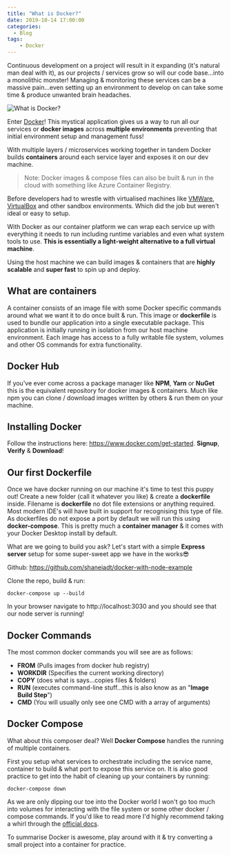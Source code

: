 ```yaml
---
title: "What is Docker?"
date: 2019-10-14 17:00:00
categories:
  - Blog
tags:
    - Docker
---
```


Continuous development on a project will result in it expanding (it's natural man deal with it), as our projects / services grow so will our code base...into a monolithic monster! Managing & monitoring these services can be a massive pain...even setting up an environment to develop on can take some time & produce unwanted brain headaches.

![What is Docker?](../assets/images/Docker-And-Kubernetes/docker.png)

Enter [Docker](https://www.docker.com/)! This mystical application gives us a way to run all our services or **docker images** across **multiple environments** preventing that initial environment setup and management fuss!

With multiple layers / microservices working together in tandem Docker builds **containers** around each service layer and exposes it on our dev machine.

> Note: Docker images & compose files can also be built & run in the cloud with something like Azure Container Registry.

Before developers had to wrestle with virtualised machines like [VMWare](https://www.vmware.com/), [VirtualBox](https://www.virtualbox.org) and other sandbox environments. Which did the job but weren't ideal or easy to setup.

With Docker as our container platform we can wrap each service up with everything it needs to run including runtime variables and even what system tools to use. **This is essentially a light-weight alternative to a full virtual machine**.

Using the host machine we can build images & containers that are **highly scalable** and **super fast** to spin up and deploy.

## What are containers

A container consists of an image file with some Docker specific commands around what we want it to do once built & run. This image or **dockerfile** is used to bundle our application into a single executable package. This application is initially running in isolation from our host machine environment. Each image has access to a fully writable file system, volumes and other OS commands for extra functionality.

## Docker Hub

If you've ever come across a package manager like **NPM**, **Yarn** or **NuGet** this is the equivalent repository for docker images & containers. Much like npm you can clone / download images written by others & run them on your machine.

## Installing Docker

Follow the instructions here: https://www.docker.com/get-started. **Signup**, **Verify** & **Download**!

## Our first Dockerfile

Once we have docker running on our machine it's time to test this puppy out! Create a new folder (call it whatever you like) & create a **dockerfile** inside. Filename is **dockerfile** no dot file extensions or anything required. Most modern IDE's will have built in support for recognising this type of file. As dockerfiles do not expose a port by default we will run this using **docker-compose**. This is pretty much a **container manager** & it comes with your Docker Desktop install by default.

What are we going to build you ask? Let's start with a simple **Express server** setup for some super-sweet app we have in the works😎

Github: https://github.com/shaneiadt/docker-with-node-example

Clone the repo, build & run:

```
docker-compose up --build
```

In your browser navigate to http://localhost:3030 and you should see that our node server is running!

## Docker Commands

The most common docker commands you will see are as follows:

- **FROM** (Pulls images from docker hub registry)
- **WORKDIR** (Specifies the current working directory)
- **COPY** (does what is says...copies files & folders)
- **RUN** (executes command-line stuff...this is also know as an "**Image Build Step**")
- **CMD** (You will usually only see one CMD with a array of arguments)

## Docker Compose

What about this composer deal? Well **Docker Compose** handles the running of multiple containers.

First you setup what services to orchestrate including the service name, container to build & what port to expose this service on. It is also good practice to get into the habit of cleaning up your containers by running:

```
docker-compose down
```

As we are only dipping our toe into the Docker world I won't go too much into volumes for interacting with the file system or some other docker / compose commands. If you'd like to read more I'd highly recommend taking a whirl through the [official docs](https://docs.docker.com/get-started/).

To summarise Docker is awesome, play around with it & try converting a small project into a container for practice.